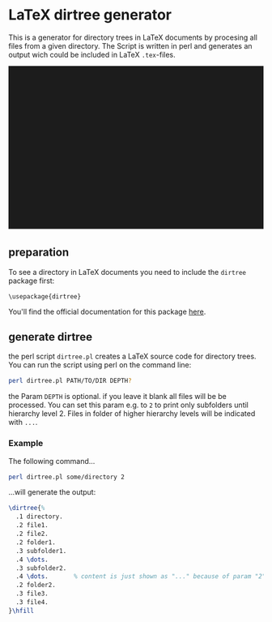 # LaTeX dirtree generator
This is a generator for directory trees in LaTeX documents by procesing all files from a given directory.
The Script is written in perl and generates an output wich could be included in LaTeX `.tex`-files.

<img src="./terminal.svg">

## preparation
To see a directory in LaTeX documents you need to include the `dirtree` package first:

```
\usepackage{dirtree}
```

You'll find the official documentation for this package [here](http://tug.ctan.org/macros/generic/dirtree/dirtree.pdf).

## generate dirtree
the perl script `dirtree.pl` creates a LaTeX source code for directory trees.
You can run the script using perl on the command line:

```bash
perl dirtree.pl PATH/TO/DIR DEPTH?
```

the Param `DEPTH` is optional. if you leave it blank all files will be be processed.
You can set this param e.g. to `2` to print only subfolders until hierarchy level 2.
Files in folder of higher hierarchy levels will be indicated with `...`.

### Example
The following command...

```bash
perl dirtree.pl some/directory 2
```

...will generate the output:

```latex
\dirtree{%
  .1 directory.
  .2 file1.
  .2 file2.
  .2 folder1.
  .3 subfolder1.
  .4 \dots.
  .3 subfolder2.
  .4 \dots.       % content is just shown as "..." because of param "2"
  .2 folder2.
  .3 file3.
  .3 file4.
}\hfill
```
